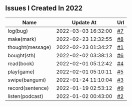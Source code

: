 ## Issues I Created In 2022

| Name | Update At | Url |
| ---- | ---- | ---- |
| log(bug) | 2022-03-03 16:32:00 | [#7](https://github.com/bGZoCg/2022/issues/7) |
| make(mark) | 2022-02-23 12:32:55 | [#8](https://github.com/bGZoCg/2022/issues/8) |
| thought(message) | 2022-02-23 01:34:27 | [#1](https://github.com/bGZoCg/2022/issues/1) |
| bought(sth) | 2022-02-02 03:38:13 | [#6](https://github.com/bGZoCg/2022/issues/6) |
| read(book) | 2022-02-01 05:12:42 | [#4](https://github.com/bGZoCg/2022/issues/4) |
| play(game) | 2022-02-01 05:10:11 | [#5](https://github.com/bGZoCg/2022/issues/5) |
| swipe(bangumi) | 2022-01-24 11:10:04 | [#3](https://github.com/bGZoCg/2022/issues/3) |
| record(sentence) | 2022-01-19 02:53:12 | [#9](https://github.com/bGZoCg/2022/issues/9) |
| listen(podcast) | 2022-01-02 00:43:00 | [#2](https://github.com/bGZoCg/2022/issues/2) |
